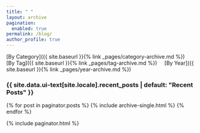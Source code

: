 ```yaml
---
title: " "
layout: archive
pagination:
  enabled: true
permalink: /blog/
author_profile: true
---
```


[By Category]({{ site.baseurl }}{% link _pages/category-archive.md %}) &nbsp;&nbsp;&nbsp;
[By Tag]({{ site.baseurl }}{% link _pages/tag-archive.md %}) &nbsp;&nbsp;&nbsp;
[By Year]({{ site.baseurl }}{% link _pages/year-archive.md %})

<h3 class="archive__subtitle">{{ site.data.ui-text[site.locale].recent_posts | default: "Recent Posts" }}</h3>

{% for post in paginator.posts %}
  {% include archive-single.html %}
{% endfor %}

{% include paginator.html %}
